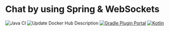 # Chat by using Spring & WebSockets 
![Java CI](https://github.com/ElinaValieva/spring-websocket-chat/workflows/Java%20CI/badge.svg?branch=master)
![Update Docker Hub Description](https://github.com/ElinaValieva/spring-websocket-chat/workflows/Update%20Docker%20Hub%20Description/badge.svg?branch=master)
[![Gradle Plugin Portal](https://img.shields.io/maven-metadata/v/https/plugins.gradle.org/m2/com/google/cloud/tools/jib/com.google.cloud.tools.jib.gradle.plugin/maven-metadata.xml.svg?colorB=007ec6&label=gradle)](https://plugins.gradle.org/plugin/com.google.cloud.tools.jib)
 [![Kotlin](https://img.shields.io/badge/Kotlin-1.3.61-orange.svg) ](https://kotlinlang.org/)
